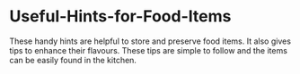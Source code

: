 # Useful-Hints-for-Food-Items

These handy hints are helpful to store and preserve food items. It also gives tips to enhance their  flavours. These tips are simple to follow and the items can be easily found in the kitchen.
